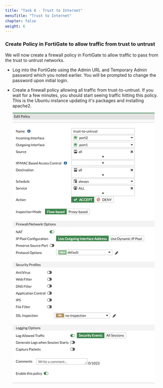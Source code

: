 ```yaml
---
title: "Task 6 - Trust to Internet"
menuTitle: "Trust to Internet"
chapter: false
weight: 6
---
```


### Create Policy in FortiGate to allow traffic from trust to untrust

We will now create a firewall policy in FortiGate to allow traffic to pass from the trust to untrust networks.

* Log into the FortiGate using the  Admin URL and Temporary Admin password which you noted earlier.  You will be prompted to change the password upon initial login.

* Create a firewall policy allowing all traffic from trust-to-untrust.  If you wait for a few minutes, you should start seeing traffic hitting this policy.  This is the Ubuntu instance updating it's packages and installing apache2.

    ![trust-to-untrust](trust-to-untrust.png)
